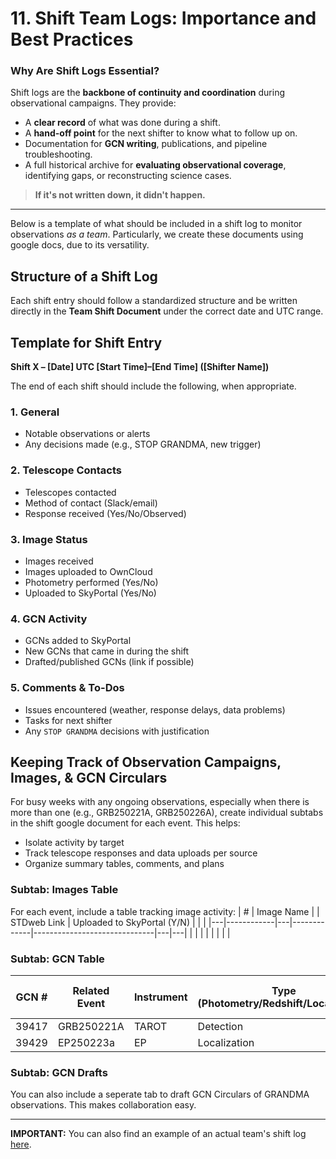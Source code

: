 # 11. Shift Team Logs: Importance and Best Practices

### Why Are Shift Logs Essential?

Shift logs are the **backbone of continuity and coordination** during observational campaigns. They provide:
- A **clear record** of what was done during a shift.
- A **hand-off point** for the next shifter to know what to follow up on.
- Documentation for **GCN writing**, publications, and pipeline troubleshooting.
- A full historical archive for **evaluating observational coverage**, identifying gaps, or reconstructing science cases.

> **If it's not written down, it didn't happen.**
---
Below is a template of what should be included in a shift log to monitor observations *as a team*. Particularly, we create these documents using google docs, due to its versatility. 

## Structure of a Shift Log

Each shift entry should follow a standardized structure and be written directly in the **Team Shift Document** under the correct date and UTC range.

## Template for Shift Entry

**Shift X – [Date] UTC [Start Time]–[End Time] ([Shifter Name])**

The end of each shift should include the following, when appropriate. 

### 1. General
- Notable observations or alerts
- Any decisions made (e.g., STOP GRANDMA, new trigger)

### 2. Telescope Contacts
- Telescopes contacted
- Method of contact (Slack/email)
- Response received (Yes/No/Observed)

### 3. Image Status
- Images received
- Images uploaded to OwnCloud 
- Photometry performed (Yes/No)
- Uploaded to SkyPortal (Yes/No)

### 4. GCN Activity
- GCNs added to SkyPortal
- New GCNs that came in during the shift
- Drafted/published GCNs (link if possible)

### 5. Comments & To-Dos
- Issues encountered (weather, response delays, data problems)
- Tasks for next shifter
- Any `STOP GRANDMA` decisions with justification

## Keeping Track of Observation Campaigns, Images, & GCN Circulars 

For busy weeks with any ongoing observations, especially when there is more than one (e.g., GRB250221A, GRB250226A), create individual subtabs in the shift google document for each event. This helps:
- Isolate activity by target
- Track telescope responses and data uploads per source
- Organize summary tables, comments, and plans

### Subtab: Images Table
For each event, include a table tracking image activity:
| # | Image Name |   | STDweb Link | Uploaded to SkyPortal (Y/N) |   |   |
|---|------------|---|-------------|------------------------------|---|---|
|   |            |   |             |                              |   |   |

### Subtab: GCN Table 
| GCN # | Related Event | Instrument | Type (Photometry/Redshift/Localization) | Uploaded to SP (Y/N) |
|-------|----------------|------------|------------------------------------------|------------------------|
| 39417 | GRB250221A     | TAROT      | Detection                                | Y                      |
| 39429 | EP250223a      | EP         | Localization                             | N                      |

### Subtab: GCN Drafts
You can also include a seperate tab to draft GCN Circulars of GRANDMA observations. This makes collaboration easy. 

---
**IMPORTANT:** You can also find an example of an actual team's shift log [here](https://docs.google.com/document/d/11tXXEBVkPFeMdqQbqNmF4IC55_eCqX42GmtsI9qbx-M/edit?usp=sharing). 

